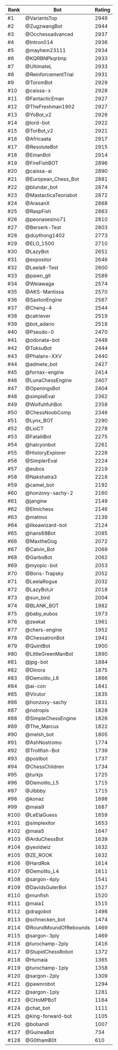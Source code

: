 Rank|Bot|Rating
---|---|---
#1|@VariantsTop|2949
#2|@ZugzwangBot|2944
#3|@Occhessadvanced|2937
#4|@Intron014|2936
#5|@mayhem23111|2934
#6|@KQRBNPkqrbnp|2933
#7|@UltimateL|2933
#8|@ReinforcementTrial|2931
#9|@ToromBot|2929
#10|@caissa-x|2928
#11|@FantacticEman|2927
#12|@TheFreshman1902|2927
#13|@YoBot_v2|2926
#14|@lord-bot|2922
#15|@TorBot_v2|2921
#16|@Africaata|2917
#17|@ResoluteBot|2915
#18|@EmanBot|2914
#19|@FireFishBOT|2896
#20|@caissa-ai|2890
#21|@European_Chess_Bot|2881
#22|@blundar_bot|2874
#23|@MastacticaTeoriabot|2872
#24|@ArasanX|2868
#25|@RaspFish|2863
#26|@peonasesino71|2810
#27|@Berserk-Test|2803
#28|@duythong1402|2773
#29|@ELO_1500|2710
#30|@LazyBot|2651
#31|@expositor|2646
#32|@Leela8-Test|2600
#33|@pawn_git|2589
#34|@Weiawaga|2574
#35|@AKS-Mantissa|2570
#36|@SaxtonEngine|2567
#37|@Cheng-4|2544
#38|@catriever|2519
#39|@bot_adario|2518
#40|@Pseudo-0|2470
#41|@odonata-bot|2448
#42|@TuksuBot|2444
#43|@Phalanx-XXV|2440
#44|@admete_bot|2427
#45|@fornax-engine|2414
#46|@LunaChessEngine|2407
#47|@OpeningsBot|2404
#48|@simpleEval|2362
#49|@WolfuhfuhBot|2358
#50|@ChessNoobComp|2346
#51|@Lynx_BOT|2290
#52|@LioCT|2278
#53|@FataliiBot|2275
#54|@halcyonbot|2261
#55|@HistoryExplorer|2226
#56|@SimplerEval|2224
#57|@eubos|2219
#58|@Nakshatra3|2218
#59|@camel_bot|2192
#60|@honzovy-sachy-2|2160
#61|@jangine|2149
#62|@Elmichess|2146
#63|@matmoi|2139
#64|@likeawizard-bot|2124
#65|@hans68Bot|2085
#66|@MaxtheDog|2072
#67|@Calvin_Bot|2069
#68|@GarboBot|2062
#69|@myopic-bot|2053
#70|@Boris-Trapsky|2052
#71|@LeelaRogue|2032
#72|@LazyBotJr|2018
#73|@sun_bird|2004
#74|@BLANK_BOT|1982
#75|@baby_eubos|1973
#76|@zeekat|1961
#77|@chers-engine|1952
#78|@ChessatronBot|1941
#79|@QuintBot|1900
#80|@LittleGreenManBot|1890
#81|@jpg-bot|1884
#82|@Dinora|1875
#83|@Demolito_L6|1866
#84|@ai-con|1841
#85|@Virutor|1835
#86|@honzovy-sachy|1831
#87|@notropis|1828
#88|@SimpleChessEngine|1826
#89|@The_Marcus|1822
#90|@melsh_bot|1805
#91|@AshNostromo|1774
#92|@Trollfish-Bot|1739
#93|@postbot|1737
#94|@ChessChildren|1734
#95|@turkjs|1725
#96|@Demolito_L5|1715
#97|@Jibbby|1715
#98|@konaz|1698
#99|@maia9|1687
#100|@LeElaGuess|1659
#101|@simplexitor|1653
#102|@maia5|1647
#103|@ArduChessBot|1639
#104|@yeoldwiz|1632
#105|@ZE_ROOK|1632
#106|@HardRok|1614
#107|@Demolito_L4|1611
#108|@sargon-4ply|1541
#109|@DavidsGuterBot|1527
#110|@munfish|1520
#111|@maia1|1515
#112|@dragobot|1498
#113|@schnecken_bot|1474
#114|@RoundMoundOfRebounds|1469
#115|@sargon-3ply|1469
#116|@turochamp-2ply|1416
#117|@StupidChessRobot|1372
#118|@Humaia|1365
#119|@turochamp-1ply|1358
#120|@sargon-2ply|1309
#121|@pawnrobot|1294
#122|@sargon-1ply|1281
#123|@CHoMPBoT|1164
#124|@chat_bot|1111
#125|@king-forward-bot|1105
#126|@bobandi|1007
#127|@GuineaBot|734
#128|@G0thamB0t|610
